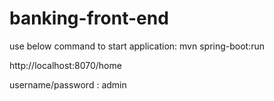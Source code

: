# banking-front-end

use below command to start application:
mvn spring-boot:run

http://localhost:8070/home

username/password : admin
